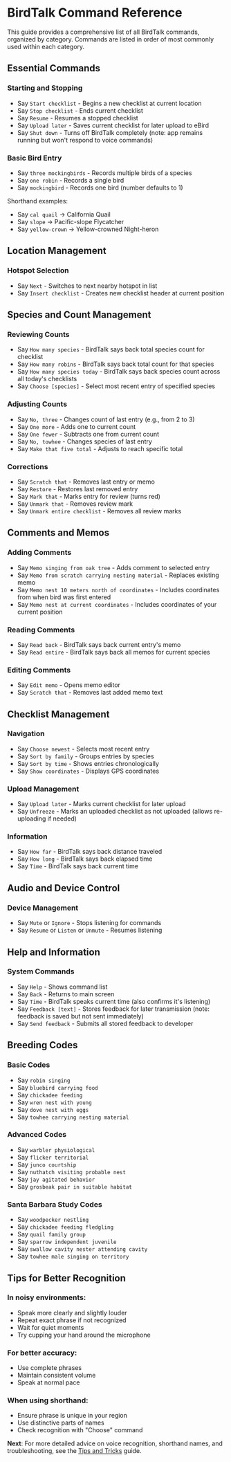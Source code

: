 # BirdTalk Command Reference

This guide provides a comprehensive list of all BirdTalk commands, organized by category. Commands are listed in order of most commonly used within each category.

## Essential Commands

### Starting and Stopping

- Say `Start checklist` - Begins a new checklist at current location
- Say `Stop checklist` - Ends current checklist
- Say `Resume` - Resumes a stopped checklist
- Say `Upload later` - Saves current checklist for later upload to eBird
- Say `Shut down` - Turns off BirdTalk completely (note: app remains running but won't respond to voice commands)

### Basic Bird Entry

- Say `three mockingbirds` - Records multiple birds of a species
- Say `one robin` - Records a single bird
- Say `mockingbird` - Records one bird (number defaults to 1)

Shorthand examples:

- Say `cal quail` → California Quail
- Say `slope` → Pacific-slope Flycatcher
- Say `yellow-crown` → Yellow-crowned Night-heron

## Location Management

### Hotspot Selection

- Say `Next` - Switches to next nearby hotspot in list
- Say `Insert checklist` - Creates new checklist header at current position

## Species and Count Management

### Reviewing Counts

- Say `How many species` - BirdTalk says back total species count for checklist
- Say `How many robins` - BirdTalk says back total count for that species
- Say `How many species today` - BirdTalk says back species count across all today's checklists
- Say `Choose [species]` - Select most recent entry of specified species

### Adjusting Counts

- Say `No, three` - Changes count of last entry (e.g., from 2 to 3)
- Say `One more` - Adds one to current count
- Say `One fewer` - Subtracts one from current count
- Say `No, towhee` - Changes species of last entry
- Say `Make that five total` - Adjusts to reach specific total

### Corrections

- Say `Scratch that` - Removes last entry or memo
- Say `Restore` - Restores last removed entry
- Say `Mark that` - Marks entry for review (turns red)
- Say `Unmark that` - Removes review mark
- Say `Unmark entire checklist` - Removes all review marks

## Comments and Memos

### Adding Comments

- Say `Memo singing from oak tree` - Adds comment to selected entry
- Say `Memo from scratch carrying nesting material` - Replaces existing memo
- Say `Memo nest 10 meters north of coordinates` - Includes coordinates from when bird was first entered
- Say `Memo nest at current coordinates` - Includes coordinates of your current position

### Reading Comments

- Say `Read back` - BirdTalk says back current entry's memo
- Say `Read entire` - BirdTalk says back all memos for current species

### Editing Comments

- Say `Edit memo` - Opens memo editor
- Say `Scratch that` - Removes last added memo text

## Checklist Management

### Navigation

- Say `Choose newest` - Selects most recent entry
- Say `Sort by family` - Groups entries by species
- Say `Sort by time` - Shows entries chronologically
- Say `Show coordinates` - Displays GPS coordinates

### Upload Management

- Say `Upload later` - Marks current checklist for later upload
- Say `Unfreeze` - Marks an uploaded checklist as not uploaded (allows re-uploading if needed)

### Information

- Say `How far` - BirdTalk says back distance traveled
- Say `How long` - BirdTalk says back elapsed time
- Say `Time` - BirdTalk says back current time

## Audio and Device Control

### Device Management

- Say `Mute` or `Ignore` - Stops listening for commands
- Say `Resume` or `Listen` or `Unmute` - Resumes listening

## Help and Information

### System Commands

- Say `Help` - Shows command list
- Say `Back` - Returns to main screen
- Say `Time` - BirdTalk speaks current time (also confirms it's listening)
- Say `Feedback [text]` - Stores feedback for later transmission (note: feedback is saved but not sent immediately)
- Say `Send feedback` - Submits all stored feedback to developer

## Breeding Codes

### Basic Codes

- Say `robin singing`
- Say `bluebird carrying food`
- Say `chickadee feeding`
- Say `wren nest with young`
- Say `dove nest with eggs`
- Say `towhee carrying nesting material`

### Advanced Codes

- Say `warbler physiological`
- Say `flicker territorial`
- Say `junco courtship`
- Say `nuthatch visiting probable nest`
- Say `jay agitated behavior`
- Say `grosbeak pair in suitable habitat`

### Santa Barbara Study Codes

- Say `woodpecker nestling`
- Say `chickadee feeding fledgling`
- Say `quail family group`
- Say `sparrow independent juvenile`
- Say `swallow cavity nester attending cavity`
- Say `towhee male singing on territory`

## Tips for Better Recognition

### In noisy environments:

- Speak more clearly and slightly louder
- Repeat exact phrase if not recognized
- Wait for quiet moments
- Try cupping your hand around the microphone

### For better accuracy:

- Use complete phrases
- Maintain consistent volume
- Speak at normal pace

### When using shorthand:

- Ensure phrase is unique in your region
- Use distinctive parts of names
- Check recognition with "Choose" command

**Next**: For more detailed advice on voice recognition, shorthand names, and troubleshooting, see the [Tips and Tricks](../tips-and-tricks.md) guide.
